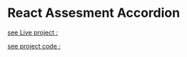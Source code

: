 # React Assesment Accordion

[see Live project :](https://react-acoordian.netlify.app/)

[see project code :](https://github.com/rahul955875/TopsTechnologies/tree/main/React/Accordian_React/src)
